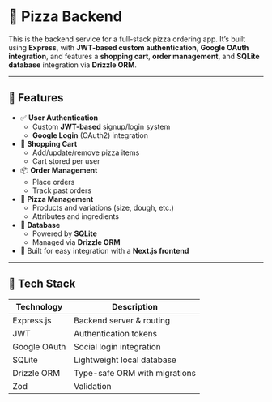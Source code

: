 # 🍕 Pizza Backend

This is the backend service for a full-stack pizza ordering app. It’s built using **Express**, with **JWT-based custom authentication**, **Google OAuth integration**, and features a **shopping cart**, **order management**, and **SQLite database** integration via **Drizzle ORM**.

---

## 🚀 Features

- ✅ **User Authentication**
  - Custom **JWT-based** signup/login system
  - **Google Login** (OAuth2) integration
- 🛒 **Shopping Cart**
  - Add/update/remove pizza items
  - Cart stored per user
- 📦 **Order Management**
  - Place orders
  - Track past orders
- 🍕 **Pizza Management**
  - Products and variations (size, dough, etc.)
  - Attributes and ingredients
- 🧱 **Database**
  - Powered by **SQLite**
  - Managed via **Drizzle ORM**
- 🧪 Built for easy integration with a **Next.js frontend**

---

## 🧰 Tech Stack

| Technology     | Description                              |
|----------------|------------------------------------------|
| Express.js     | Backend server & routing                 |
| JWT            | Authentication tokens                    |
| Google OAuth   | Social login integration                 |
| SQLite         | Lightweight local database               |
| Drizzle ORM    | Type-safe ORM with migrations            |
| Zod            | Validation                               |


